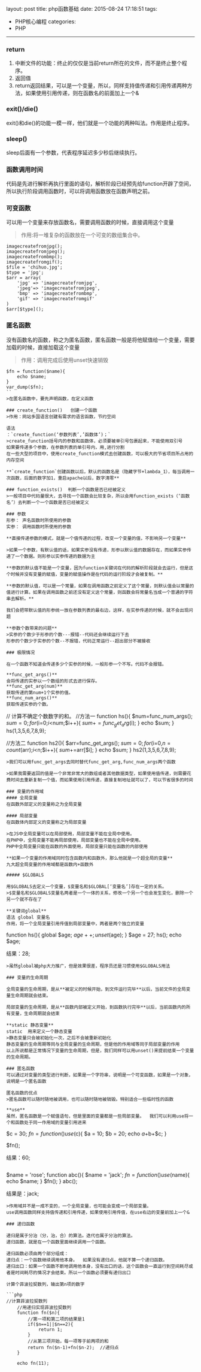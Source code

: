 layout: post
title: php函数基础
date: 2015-08-24 17:18:51
tags:
- PHP核心编程
categories:
- PHP
---
### return
1. 中断文件的功能：终止的仅仅是当前return所在的文件，而不是终止整个程序。
2. 返回值
3. return返回结果，可以是一个变量，所以，同样支持值传递和引用传递两种方法，如果使用引用传递，则在函数名的前面加上一个&

### exit()/die()
exit()和die()的功能一模一样，他们就是一个功能的两种叫法。作用是终止程序。

### sleep()
sleep后面有一个参数，代表程序延迟多少秒后继续执行。

### 函数调用时间
代码是先进行解析再执行里面的语句，解析阶段已经预先给function开辟了空间，所以执行阶段调用函数时，可以将调用函数放在函数声明之前。

### 可变函数
可以用一个变量来存放函数名，需要调用函数的时候，直接调用这个变量
>作用:将一堆复杂的函数放在一个可变的数组集合中。

```
imagecreatefromjpg();
imagecreatefromjpeg();
imagecreatefrombmp();
imagecreatefromgif();
$file = 'chihuo.jpg';
$type = 'jpg';
$arr = array(
	'jpg' => 'imagecreatefromjpg',
	'jpeg'=> 'imagecreatefromjpeg',
	'bmp' => 'imagecreatefrombmp',
	'gif' => 'imagecreatefromgif'
)
$arr[$type]();

```

### 匿名函数
没有函数名的函数，称之为匿名函数，匿名函数一般是将他赋值给一个变量，需要加载的时候，直接加载这个变量
>作用：调用完成后使用unset快速销毁

```
$fn = function($name){
	echo $name;
}
var_dump($fn);
``
>在匿名函数中，要先声明函数，在定义函数

### create_function()	创建一个函数
>作用：网站多国语言创建有需求的语言函数，节约空间

语法
：`create_function(‘参数列表’,’函数体’)；`
>create_function括号内的参数和函数体，必须要被单引号包裹起来，不能使用双引号
如果要传递多个参数，在参数列表的单引号内，用,进行分割
在一些大型的项目中，使用create_function模式去创建函数，可以极大的节省项目所占用的内存空间

**`create_function`创建函数以后，默认的函数名是（隐藏字节+lambda_1），每当调用一次函数，后面的数字加1，重启apache以后，数字清零**

### function_exists()  判断一个函数是否已经被定义
>一般项目中代码量很大，去寻找一个函数会比较复杂，所以会用function_exists（‘函数名’）去判断一个一个函数是否已经被定义

### 参数
形参： 声名函数时所使用的参数
实参： 调用函数时所使用的参数

**直接传递参数的模式，就是一个值传递的过程，改变一个变量的值，不影响另一个变量**

>如果一个参数，有默认值的话，如果实参没有传递，形参以默认值的数据存在，而如果实参传递了一个数据。则形参以实参传递的数据为主

**参数的默认值不能是一个变量，因为function关键词在代码的解析阶段就会去运行，但是这个时候并没有变量的赋值，变量的赋值操作是在代码的运行阶段才会被复制。**

**参数的默认值，可以是一个常量，如果在调用函数之前定义了这个常量，则默认值会以常量的值进行计算。如果在调用函数之前还没有定义这个常量，则函数会将常量名当成一个普通的字符串去解析。**

我们会把带默认值的形参统一放在参数列表的最右边，这样，在实参传递的时候，就不会出现问题

**参数个数带来的问题**
>实参的个数少于形参的个数---报错--代码还会继续运行下去
形参的个数少于实参的个数--不报错，代码正常运行--超出部分不被接收

###	极限情况

在一个函数不知道会传递多少个实参的时候，一般形参一个不写。代码不会报错。

**func_get_args()**
会将传递的实参以一个数组的形式去进行保存。
**func_get_arg(num)**
获取传递的第num+1个实参的值。
**func_num_args()**
获取传递实参的个数。

```
// 计算不确定个数数字的和。
//方法一
	function hs(){
		$num=func_num_args();
		$sum=0;
		for($i=0;$i<$num;$i++){
			$sum+=func_get_arg($i);
		}
		echo $sum;
	}
	hs(1,3,5,6,7,8,9);

//方法二
	function hs2(){
		$arr=func_get_args();
		$sum=0;
		for($i=0,$n=count($arr);$i<$n;$i++){
			$sum+=$arr[$i];
		}
		echo $sum;
	}
	hs2(1,3,5,6,7,8,9);

```
>我们可以用func_get_args去同时替代func_get_arg,func_num_args两个函数

>如果我需要返回的值是一个非常非常大的数组或者其他数据类型，如果使用值传递，则需要花费时间去重新复制一个值，而如果使用引用传递，直接复制地址就可以了，可以节省很多的时间

### 变量的作用域
#### 全局变量
在函数外部定义的变量称之为全局变量

#### 局部变量
在函数体内部定义的变量称之为局部变量

>在JS中全局变量可以在局部使用，局部变量不能在全局中使用。
在PHP中，全局变量不能再局部使用，局部变量也不能在全局中使用。
PHP中全局变量只能在函数的外面使用，局部变量只能在函数的内部使用

**如果一个变量的作用域同时包含函数内和函数外，那么他就是一个超全局的变量**
九大超全局变量的作用域都是函数内+函数外

##### $GLOBALS

用$GLOBALS去定义一个变量，$变量名和$GLOBAL[‘变量名’]存在一定的关系。
>$变量名和$GLOBALS变量名两者是一个一体的关系，修改一个另一个也会发生变化，删除一个另一个就不存在了

**关键词global**
语法 global 变量名 
作用，将一个全局变量引用传值到局部变量中，两者是两个独立的变量
```
function hs(){
	global $age;
	$age++;
	unset($age);
}
$age = 27;
hs();
echo $age;

结果：28;
```
>虽然global被php大力推广，但是效果很差，程序员还是习惯使用$GLOBALS用法

### 变量的生命周期

全局变量的生命周期，是从**被定义的时候开始，到文件运行完毕**以后，当前文件的全局变量生命周期就会结束。

局部变量的生命周期，是从**函数内部被定义开始，到函数执行完毕**以后，当前函数内的所有变量，生命周期就会结束

**static 静态变量**
static  用来定义一个静态变量
>静态变量只会被初始化一次，之后不会被重新初始化
静态变量的生命周期等同与全局变量的生命周期，但是他的作用域等同于局部变量的作用
以上所说都是正常情况下变量的生命周期，但是，我们同样可以用unset()来提前结束一个变量的生命周期。

### 匿名函数
可以通过对变量的类型进行判断，如果是一个字符串，说明是一个可变函数，如果是一个对象，说明是一个匿名函数

匿名函数的优点
>匿名函数可以随时随地被调用，也可以随时随地被销毁。特别适合一些临时性的函数

**use**
虽然，匿名函数是一个赋值语句，但是里面的变量都是一些局部变量。  我们可以利用use将一个和函数处于同一作用域的变量引用进来

```
$c = 30;
$fn = function() use($c){
	$a = 10;
	$b = 20;
	echo $a+$b+$c;
}

$fn();

结果：60;
```

```
$name = 'rose';
function abc(){
	$name = 'jack';
	$fn = function() use($name){
	echo $name;
	}
$fn();
}
abc();

结果是：jack;
```
>作用域并不是一成不变的，一个全局变量，也可能会变成一个局部变量。
use调用函数同样支持值传递和引用传递，如果使用引用传值，在use右边的变量前加上一个&

### 递归函数

递归是属于分治（分，治，合）的算法。迭代也属于分治的算法。
递归函数，就是在一个函数里面继续调用一个函数。

递归函数必须由两个部分组成：
递归点：一个函数继续调用他本身。  如果没有递归点，他就不算一个递归函数。
递归出口：如果一个函数不断地调用他本身，没有出口的话，这个函数会一直运行到空间耗尽或者是时间耗尽的情况才会结束。所以一个函数必须要有递归出口

计算个菲波拉契数列，输出第n项的数字

```php
//计算菲波拉契数列
	//用递归实现菲波拉契数列
	function fn($n){
		//第一项和第二项的结果是1
		if($n==1||$n==2){
			return 1;
		}
		//从第三项开始，每一项等于前两项的和
		return fn($n-1)+fn($n-2);  //递归点
	}

	echo fn(11);

```












